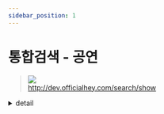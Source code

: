 ```yaml
---
sidebar_position: 1
---
```


# 통합검색 - 공연


> ![](https://img.shields.io/static/v1?label=&message=GET&color=brightgreen) <br/>
> http://dev.officialhey.com/search/show

<details markdown="1">
<summary>detail</summary>

#### Parameters
|  name   |  type  |             description             |     required     |
|:-------:|:------:|:-----------------------------------:|:----------------:|
|  page   |  Int   |             page, size              | **Not Required** |
| keyword | String |               검색 키워드                |    **Not Required**     | 
| exclude | String |            종료된 공연 제외(on)            |    **Not Required**     | 



#### Response

  <details markdown="1">
  <summary>200 Ok : 성공</summary>

  ```
  {
  "ok": true,
  "data": {
    "content": [
      {
        "showId": 3,
        "showName": "show5",
        "urlId": "dafafagagawg",
        "date": "2024-04-17T19:00:00",
        "poster": "https://example.com/image1.jpg",
        "place": "Hey Theater"
      },
      {
        "showId": 2,
        "showName": "show5",
        "urlId": "dafafagagawg",
        "date": "2024-04-17T19:00:00",
        "poster": "https://example.com/image1.jpg",
        "place": "Hey Theater"
      },
      {
        "showId": 1,
        "showName": "show5",
        "urlId": "dafafagagawg",
        "date": "2024-04-17T19:00:00",
        "poster": "https://example.com/image1.jpg",
        "place": "Hey Theater"
      }
    ],
    "pageable": {
      "pageNumber": 0,
      "pageSize": 20,
      "sort": {
        "empty": true,
        "sorted": false,
        "unsorted": true
      },
      "offset": 0,
      "paged": true,
      "unpaged": false
    },
    "last": true,
    "totalElements": 3,
    "totalPages": 1,
    "first": true,
    "size": 20,
    "number": 0,
    "sort": {
      "empty": true,
      "sorted": false,
      "unsorted": true
    },
    "numberOfElements": 3,
    "empty": false
  }
}
  ```
  </details>
</details>
<br/>